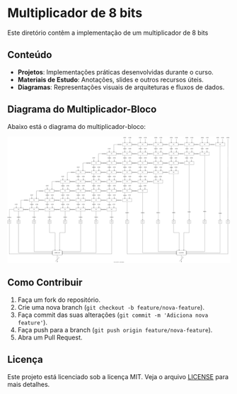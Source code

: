 

# Multiplicador de 8 bits

Este diretório contêm a implementação de um multiplicador de 8 bits

## Conteúdo

- **Projetos**: Implementações práticas desenvolvidas durante o curso.
- **Materiais de Estudo**: Anotações, slides e outros recursos úteis.
- **Diagramas**: Representações visuais de arquiteturas e fluxos de dados.

## Diagrama do Multiplicador-Bloco

Abaixo está o diagrama do multiplicador-bloco:

![Multiplicador-Bloco](Diagrama/multiplicador-bloco.drawio.svg)

## Como Contribuir

1. Faça um fork do repositório.
2. Crie uma nova branch (`git checkout -b feature/nova-feature`).
3. Faça commit das suas alterações (`git commit -m 'Adiciona nova feature'`).
4. Faça push para a branch (`git push origin feature/nova-feature`).
5. Abra um Pull Request.

## Licença

Este projeto está licenciado sob a licença MIT. Veja o arquivo [LICENSE](LICENSE) para mais detalhes.
